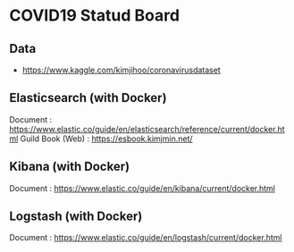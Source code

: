 # COVID19 Statud Board

## Data

- https://www.kaggle.com/kimjihoo/coronavirusdataset


## Elasticsearch (with Docker)

Document : https://www.elastic.co/guide/en/elasticsearch/reference/current/docker.html
Guild Book (Web) : https://esbook.kimjmin.net/

## Kibana (with Docker)

Document : https://www.elastic.co/guide/en/kibana/current/docker.html

## Logstash (with Docker)

Document : https://www.elastic.co/guide/en/logstash/current/docker.html


